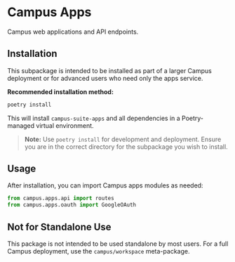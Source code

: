 # Campus Apps

Campus web applications and API endpoints.

## Installation

This subpackage is intended to be installed as part of a larger Campus deployment or for advanced users who need only the apps service.

**Recommended installation method:**

```bash
poetry install
```

This will install `campus-suite-apps` and all dependencies in a Poetry-managed virtual environment.

> **Note:** Use `poetry install` for development and deployment. Ensure you are in the correct directory for the subpackage you wish to install.

## Usage

After installation, you can import Campus apps modules as needed:

```python
from campus.apps.api import routes
from campus.apps.oauth import GoogleOAuth
```

## Not for Standalone Use

This package is not intended to be used standalone by most users. For a full Campus deployment, use the `campus/workspace` meta-package.
